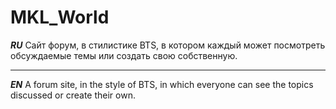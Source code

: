 # MKL_World

***RU***
Сайт форум, в стилистике BTS, в котором каждый может посмотреть обсуждаемые темы или создать свою собственную.
***
***EN***
A forum site, in the style of BTS, in which everyone can see the topics discussed or create their own.

